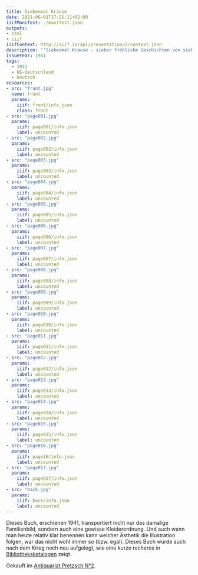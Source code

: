 ```yaml
---
title: Siebenmal Krause
date: 2021-06-01T17:21:11+02:00
iiifManifest: ./manifest.json
outputs:
- html
- iiif
iiifContext: http://iiif.io/api/presentation/2/context.json
description: '"Siebenmal Krause - sieben fröhliche Geschichten von sieben fröhlichen Geschwistern" von 	Ilse Linck und Erika Walter, erschienen 1941 bei Stalling, Oldenburg. <a class="worldcat" href="http://www.worldcat.org/oclc/1068564426">&nbsp;</a>'
issueYear: 1941
tags:
  - 1941
  - NS-Deutschland
  - Deutsch
resources:
- src: "front.jpg"
  name: front
  params:
    iiif: front/info.json
    class: front
- src: "page001.jpg"
  params:
    iiif: page001/info.json
    label: uncounted
- src: "page002.jpg"
  params:
    iiif: page002/info.json
    label: uncounted
- src: "page003.jpg"
  params:
    iiif: page003/info.json
    label: uncounted
- src: "page004.jpg"
  params:
    iiif: page004/info.json
    label: uncounted
- src: "page005.jpg"
  params:
    iiif: page005/info.json
    label: uncounted
- src: "page006.jpg"
  params:
    iiif: page006/info.json
    label: uncounted
- src: "page007.jpg"
  params:
    iiif: page007/info.json
    label: uncounted
- src: "page008.jpg"
  params:
    iiif: page008/info.json
    label: uncounted
- src: "page009.jpg"
  params:
    iiif: page009/info.json
    label: uncounted
- src: "page010.jpg"
  params:
    iiif: page010/info.json
    label: uncounted
- src: "page011.jpg"
  params:
    iiif: page011/info.json
    label: uncounted
- src: "page012.jpg"
  params:
    iiif: page012/info.json
    label: uncounted
- src: "page013.jpg"
  params:
    iiif: page013/info.json
    label: uncounted
- src: "page014.jpg"
  params:
    iiif: page014/info.json
    label: uncounted
- src: "page015.jpg"
  params:
    iiif: page015/info.json
    label: uncounted
- src: "page016.jpg"
  params:
    iiif: page16/info.json
    label: uncounted
- src: "page017.jpg"
  params:
    iiif: page017/info.json
    label: uncounted
- src: "back.jpg"
  params:
    iiif: back/info.json
    label: uncounted
---
```

Dieses Buch, erschienen 1941, transportiert nicht nur das damalige Familienbild,<!--more--> sondern auch eine gewisse Kleiderordnung. Und auch wenn man heute relativ klar benennen kann welcher Ästhetik die Illustration folgen, war das nicht wohl immer so (bzw. egal). Dieses Buch wurde auch nach dem Krieg noch neu aufgelegt, wie eine kurze recherce in [Bibliothekskatalogen](http://www.worldcat.org/oclc/254572509) zeigt.
<!--more-->
<div class="source">Gekauft im <a href="https://antiquariat-pretzsch.de/">Antiquariat Pretzsch N°2</a>.</div>
